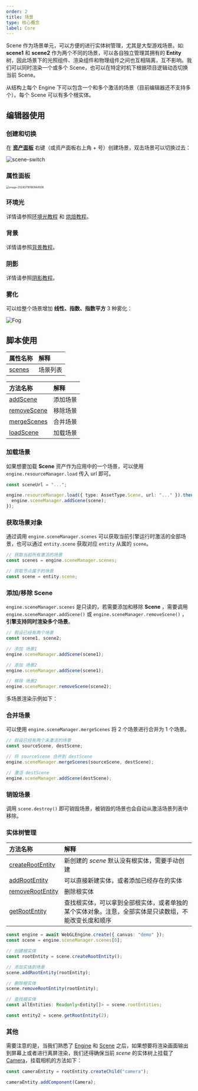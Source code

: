 ```yaml
---
order: 2
title: 场景
type: 核心概念
label: Core
---
```


Scene 作为场景单元，可以方便的进行实体树管理，尤其是大型游戏场景。如: **scene1** 和 **scene2** 作为两个不同的场景，可以各自独立管理其拥有的 **Entity** 树，因此场景下的光照组件、渲染组件和物理组件之间也互相隔离，互不影响。我们可以同时渲染一个或多个 Scene，也可以在特定时机下根据项目逻辑动态切换当前 Scene。

从结构上每个 Engine 下可以包含一个和多个激活的场景（目前编辑器还不支持多个）。每个 Scene 可以有多个根实体。

## 编辑器使用

### 创建和切换

在 **[资产面板](/docs/assets/interface)** 右键（或资产面板右上角 + 号）创建场景，双击场景可以切换过去：

![scene-switch](https://gw.alipayobjects.com/zos/OasisHub/eef870a7-2630-4f74-8c0e-478696a553b0/2024-03-19%25252018.04.02.gif)

### 属性面板

<img src="https://gw.alipayobjects.com/zos/OasisHub/e263593a-5b63-43a7-93ec-26c571939b5b/image-20250114194300836.png" alt="image-20240718190944508" style="zoom:50%;" />

### 环境光

详情请参照[环境光教程](/docs/graphics/light/ambient/) 和 [烘焙教程](/docs/graphics/light/bake/)。

### 背景

详情请参照[背景教程](/docs/graphics/background/background/)。

### 阴影

详情请参照[阴影教程](/docs/graphics/light/shadow/)。

### 雾化

可以给整个场景增加 **线性、指数、指数平方** 3 种雾化：

![Fog](https://gw.alipayobjects.com/zos/OasisHub/224fbc16-e60c-47ca-845b-5f7c09563c83/2024-03-19%25252018.08.23.gif)

## 脚本使用

| 属性名称                                  | 解释     |
| :---------------------------------------- | :------- |
| [scenes](/apis/core/#SceneManager-scenes) | 场景列表 |

| 方法名称                                            | 解释     |
| :-------------------------------------------------- | :------- |
| [addScene](/apis/core/#SceneManager-addScene)       | 添加场景 |
| [removeScene](/apis/core/#SceneManager-removeScene) | 移除场景 |
| [mergeScenes](/apis/core/#SceneManager-mergeScenes) | 合并场景 |
| [loadScene](/apis/core/#SceneManager-loadScene)     | 加载场景 |

### 加载场景

如果想要加载 **Scene** 资产作为应用中的一个场景，可以使用 `engine.resourceManager.load` 传入 url 即可。

```typescript
const sceneUrl = "...";

engine.resourceManager.load({ type: AssetType.Scene, url: "..." }).then((scene) => {
  engine.sceneManager.addScene(scene);
});
```

### 获取场景对象

通过调用 `engine.sceneManager.scenes` 可以获取当前引擎运行时激活的全部场景，也可以通过 `entity.scene` 获取对应 `entity` 从属的 `scene`。

```typescript
// 获取当前所有激活的场景
const scenes = engine.sceneManager.scenes;

// 获取节点属于的场景
const scene = entity.scene;
```

### 添加/移除 Scene

`engine.sceneManager.scenes` 是只读的，若需要添加和移除 **Scene** ，需要调用 `engine.sceneManager.addScene()` 或 `engine.sceneManager.removeScene()` ，**引擎支持同时渲染多个场景**。

```typescript
// 假设已经有两个场景
const scene1, scene2;

// 添加 场景1
engine.sceneManager.addScene(scene1);

// 添加 场景2
engine.sceneManager.addScene(scene1);

// 移除 场景2
engine.sceneManager.removeScene(scene2);
```

多场景渲染示例如下：

<playground src="multi-scene.ts"></playground>

### 合并场景

可以使用 `engine.sceneManager.mergeScenes` 将 2 个场景进行合并为 1 个场景。

```typescript
// 假设已经有两个未激活的场景
const sourceScene, destScene;

// 将 sourceScene 合并到 destScene
engine.sceneManager.mergeScenes(sourceScene, destScene);

// 激活 destScene
engine.sceneManager.addScene(destScene);
```

### 销毁场景

调用 `scene.destroy()` 即可销毁场景，被销毁的场景也会自动从激活场景列表中移除。

### 实体树管理

| 方法名称 | 解释 |
| :-- | :-- |
| [createRootEntity](/apis/core/#Scene-createRootEntity) | 新创建的 _scene_ 默认没有根实体，需要手动创建 |
| [addRootEntity](/apis/core/#Scene-addRootEntity) | 可以直接新建实体，或者添加已经存在的实体 |
| [removeRootEntity](/apis/core/#Scene-removeRootEntity) | 删除根实体 |
| [getRootEntity](/apis/core/#Scene-getRootEntity) | 查找根实体，可以拿到全部根实体，或者单独的某个实体对象。注意，全部实体是只读数组，不能改变长度和顺序 |

```typescript
const engine = await WebGLEngine.create({ canvas: "demo" });
const scene = engine.sceneManager.scenes[0];

// 创建根实体
const rootEntity = scene.createRootEntity();

// 添加实体到场景
scene.addRootEntity(rootEntity);

// 删除根实体
scene.removeRootEntity(rootEntity);

// 查找根实体
const allEntities: Readonly<Entity[]> = scene.rootEntities;

const entity2 = scene.getRootEntity(2);
```

### 其他

需要注意的是，当我们熟悉了 [Engine](/apis/core/#Engine) 和 [Scene](/apis/core/#Scene) 之后，如果想要将渲染画面输出到屏幕上或者进行离屏渲染，我们还得确保当前 _scene_ 的实体树上挂载了 [Camera](/apis/core/#Camera)，挂载相机的方法如下：

```typescript
const cameraEntity = rootEntity.createChild("camera");

cameraEntity.addComponent(Camera);
```
